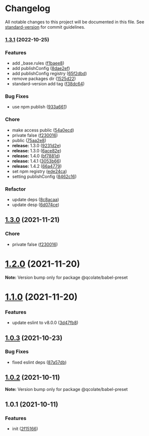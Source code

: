 # Changelog

All notable changes to this project will be documented in this file. See [standard-version](https://github.com/conventional-changelog/standard-version) for commit guidelines.

### [1.3.1](https://github.com/qcolate/web-configs/compare/@qcolate/babel-preset@1.2.0...@qcolate/babel-preset@1.3.1) (2022-10-25)


### Features

* add _base.rules ([f1baee8](https://github.com/qcolate/web-configs/commit/f1baee8b19c6ad220a5e4de2a794b731e7b087b7))
* add publishConfig ([8dae2ef](https://github.com/qcolate/web-configs/commit/8dae2ef3eaea5564357b010ebd55c24df4529a08))
* add publishConfig registry ([65f2dbd](https://github.com/qcolate/web-configs/commit/65f2dbd1d3f1e64a5468d1f51798b5366cc2c40a))
* remove packages dir ([1525d22](https://github.com/qcolate/web-configs/commit/1525d2281847d6f594964290f76d74e4c4c6b7bd))
* standard-version add tag ([f38dc64](https://github.com/qcolate/web-configs/commit/f38dc64a98351fbe2a9f8acd915969ff1aad1918))


### Bug Fixes

* use npm publish ([933a661](https://github.com/qcolate/web-configs/commit/933a661b65741b93bb09cb55ad3a3a740b424e0a))


### Chore

* make access public ([54a0ecd](https://github.com/qcolate/web-configs/commit/54a0ecd17e5172977a65bbc34234904172c04bfe))
* private false ([f230016](https://github.com/qcolate/web-configs/commit/f2300167762237bb31ee1e705dadf64a53a3a72d))
* public ([75aa2e8](https://github.com/qcolate/web-configs/commit/75aa2e8e301e1a2f44bd9e69ced3a4373de63fbc))
* **release:** 1.3.0 ([9231d2e](https://github.com/qcolate/web-configs/commit/9231d2e6b7d701bf41fc4ebd3d3bf0fbdc46fe4b))
* **release:** 1.3.0 ([6ace82e](https://github.com/qcolate/web-configs/commit/6ace82e36048e54182f2c535fe71f24586fb1416))
* **release:** 1.4.0 ([bf7881d](https://github.com/qcolate/web-configs/commit/bf7881d7a8924adbc57824dd784f6a9361b2acac))
* **release:** 1.4.1 ([3053b66](https://github.com/qcolate/web-configs/commit/3053b660af8a166049355056520655356277bde7))
* **release:** 1.4.2 ([66a4779](https://github.com/qcolate/web-configs/commit/66a4779579ebadd54891fb4eb3541356c241467d))
* set npm registry ([ede24ca](https://github.com/qcolate/web-configs/commit/ede24caead0b4520164a5b60a0b03a894a24d0ac))
* setting publishConfig ([8462c16](https://github.com/qcolate/web-configs/commit/8462c16267b69ef2b055794a6acc90c8f4351957))


### Refactor

* update deps ([8c8acaa](https://github.com/qcolate/web-configs/commit/8c8acaa383030a55956b5099b8a58b96e5a6c1ca))
* update desp ([6d074ce](https://github.com/qcolate/web-configs/commit/6d074ce50ccb1dc960e9a8b77914fe435a1bf791))

## [1.3.0](https://github.com/qcolate/web-configs/compare/v1.4.0...v1.3.0) (2021-11-21)


### Chore

* private false ([f230016](https://github.com/qcolate/web-configs/commit/f2300167762237bb31ee1e705dadf64a53a3a72d))

# [1.2.0](https://github.com/qcolate/web-configs/compare/@qcolate/babel-preset@1.1.0...@qcolate/babel-preset@1.2.0) (2021-11-20)

**Note:** Version bump only for package @qcolate/babel-preset





# [1.1.0](https://github.com/qcolate/web-configs/compare/@qcolate/babel-preset@1.0.3...@qcolate/babel-preset@1.1.0) (2021-11-20)


### Features

* update eslint to v8.0.0 ([3d47fb8](https://github.com/qcolate/web-configs/commit/3d47fb8dbada4b2d72b9236907793a5303a44d09))


## [1.0.3](https://github.com/qcolate/web-configs/compare/@qcolate/babel-preset@1.0.2...@qcolate/babel-preset@1.0.3) (2021-10-23)


### Bug Fixes

* fixed eslint deps ([87a57db](https://github.com/qcolate/web-configs/commit/87a57db08e86479d062d50648ad439ca6eb15423))


## [1.0.2](https://github.com/qcolate/web-configs/compare/@qcolate/babel-preset@1.0.1...@qcolate/babel-preset@1.0.2) (2021-10-11)

**Note:** Version bump only for package @qcolate/babel-preset


## 1.0.1 (2021-10-11)


### Features

* init ([2f15166](https://github.com/qcolate/web-configs/commit/2f15166f736522f62a4ba3a0e0c2df995fbf9b1e))
